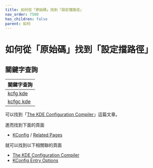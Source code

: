 ```yaml
---
title: 如何從「原始碼」找到「設定擋路徑」
nav_order: 7500
has_children: false
parent: 如何
---
```



# 如何從「原始碼」找到「設定擋路徑」


## 關鍵字查詢

| 關鍵字查詢 |
| --- |
| [kcfg kde](https://www.google.com/search?q=kcfg+kde) |
| [kcfgc kde](https://www.google.com/search?q=kcfg+kde) |


可以找到「[The KDE Configuration Compiler](https://api.kde.org/frameworks/kconfig/html/kconfig_compiler.html)」這篇文章。

進而找到下面的頁面

* [KConfig](https://api.kde.org/frameworks/kconfig/html/index.html) / [Related Pages](https://api.kde.org/frameworks/kconfig/html/pages.html)

就可以找到以下相關聯的頁面

* [The KDE Configuration Compiler](https://api.kde.org/frameworks/kconfig/html/kconfig_compiler.html)
* [KConfig Entry Options](https://api.kde.org/frameworks/kconfig/html/options.html)
